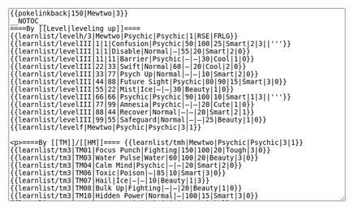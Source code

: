 </p><textarea readonly="" accesskey="," id="wpTextbox1" cols="80" rows="25" style="" class="mw-editfont-monospace" lang="en" dir="ltr" name="wpTextbox1">{{pokelinkback|150|Mewtwo|3}}
__NOTOC__
====By [[Level|leveling up]]====
{{learnlist/levelh/3|Mewtwo|Psychic|Psychic|1|RSE|FRLG}}
{{learnlist/levelIII|1|1|Confusion|Psychic|50|100|25|Smart|2|3||'''}}
{{learnlist/levelIII|1|1|Disable|Normal|—|55|20|Smart|2|0}}
{{learnlist/levelIII|11|11|Barrier|Psychic|—|—|30|Cool|1|0}}
{{learnlist/levelIII|22|33|Swift|Normal|60|—|20|Cool|2|0}}
{{learnlist/levelIII|33|77|Psych Up|Normal|—|—|10|Smart|2|0}}
{{learnlist/levelIII|44|88|Future Sight|Psychic|80|90|15|Smart|3|0}}
{{learnlist/levelIII|55|22|Mist|Ice|—|—|30|Beauty|1|0}}
{{learnlist/levelIII|66|66|Psychic|Psychic|90|100|10|Smart|1|3||'''}}
{{learnlist/levelIII|77|99|Amnesia|Psychic|—|—|20|Cute|1|0}}
{{learnlist/levelIII|88|44|Recover|Normal|—|—|20|Smart|2|1}}
{{learnlist/levelIII|99|55|Safeguard|Normal|—|—|25|Beauty|1|0}}
{{learnlist/levelf|Mewtwo|Psychic|Psychic|3|1}}

====By [[TM]]/[[HM]]====
{{learnlist/tmh|Mewtwo|Psychic|Psychic|3|1}}
{{learnlist/tm3|TM01|Focus Punch|Fighting|150|100|20|Tough|3|0}}
{{learnlist/tm3|TM03|Water Pulse|Water|60|100|20|Beauty|3|0}}
{{learnlist/tm3|TM04|Calm Mind|Psychic|—|—|20|Smart|2|0}}
{{learnlist/tm3|TM06|Toxic|Poison|—|85|10|Smart|3|0}}
{{learnlist/tm3|TM07|Hail|Ice|—|—|10|Beauty|1|3}}
{{learnlist/tm3|TM08|Bulk Up|Fighting|—|—|20|Beauty|1|0}}
{{learnlist/tm3|TM10|Hidden Power|Normal|—|100|15|Smart|3|0}}
{{learnlist/tm3|TM11|Sunny Day|Fire|—|—|5|Beauty|1|0}}
{{learnlist/tm3|TM12|Taunt|Dark|—|100|20|Smart|2|0}}
{{learnlist/tm3|TM13|Ice Beam|Ice|95|100|10|Beauty|2|1}}
{{learnlist/tm3|TM14|Blizzard|Ice|120|70|5|Beauty|4|0}}
{{learnlist/tm3|TM15|Hyper Beam|Normal|150|90|5|Cool|4|4}}
{{learnlist/tm3|TM16|Light Screen|Psychic|—|—|30|Beauty|1|0}}
{{learnlist/tm3|TM17|Protect|Normal|—|—|10|Cute|1|0}}
{{learnlist/tm3|TM18|Rain Dance|Water|—|—|5|Tough|1|0}}
{{learnlist/tm3|TM20|Safeguard|Normal|—|—|25|Beauty|1|0}}
{{learnlist/tm3|TM21|Frustration|Normal|—|100|20|Cute|1|0}}
{{learnlist/tm3|TM22|SolarBeam|Grass|120|100|10|Cool|4|0}}
{{learnlist/tm3|TM23|Iron Tail|Steel|100|75|15|Cool|1|4}}
{{learnlist/tm3|TM24|Thunderbolt|Electric|95|100|15|Cool|4|0}}
{{learnlist/tm3|TM25|Thunder|Electric|120|70|10|Cool|2|2}}
{{learnlist/tm3|TM26|Earthquake|Ground|100|100|10|Tough|1|3}}
{{learnlist/tm3|TM27|Return|Normal|—|100|20|Cute|1|0}}
{{learnlist/tm3|TM29|Psychic|Psychic|90|100|10|Smart|1|3||'''}}
{{learnlist/tm3|TM30|Shadow Ball|Ghost|80|100|15|Smart|3|0}}
{{learnlist/tm3|TM31|Brick Break|Fighting|75|100|15|Cool|1|4}}
{{learnlist/tm3|TM32|Double Team|Normal|—|—|15|Cool|2|0}}
{{learnlist/tm3|TM33|Reflect|Psychic|—|—|20|Smart|1|0}}
{{learnlist/tm3|TM34|Shock Wave|Electric|60|—|20|Cool|2|0}}
{{learnlist/tm3|TM35|Flamethrower|Fire|95|100|15|Beauty|4|0}}
{{learnlist/tm3|TM37|Sandstorm|Rock|—|—|10|Tough|3|0}}
{{learnlist/tm3|TM38|Fire Blast|Fire|120|85|5|Beauty|4|0}}
{{learnlist/tm3|TM39|Rock Tomb|Rock|50|80|10|Smart|3|0}}
{{learnlist/tm3|TM40|Aerial Ace|Flying|60|—|20|Cool|2|0}}
{{learnlist/tm3|TM41|Torment|Dark|—|100|15|Tough|2|0}}
{{learnlist/tm3|TM42|Facade|Normal|70|100|20|Cute|2|0}}
{{learnlist/tm3|TM43|Secret Power|Normal|70|100|20|Smart|1|0}}
{{learnlist/tm3|TM44|Rest|Psychic|—|—|10|Cute|2|0}}
{{learnlist/tm3|TM48|Skill Swap|Psychic|—|—|10|Smart|1|0}}
{{learnlist/tm3|TM49|Snatch|Dark|—|—|10|Smart|2|1}}
{{learnlist/tm3|HM04|Strength|Normal|80|100|15|Tough|2|1}}
{{learnlist/tm3|HM05|Flash|Normal|—|70|20|Beauty|3|0}}
{{learnlist/tm3|HM06|Rock Smash|Fighting|20|100|15|Tough|1|0}}
{{learnlist/tmf|Mewtwo|Psychic|Psychic|3|1}}

====By {{pkmn|breeding}}====
{{learnlist/breedh|Mewtwo|Psychic|Psychic|3|1}}
{{learnlist/breed3null}}
{{learnlist/breedf|Mewtwo|Psychic|Psychic|3|1}}

====By [[Move Tutor|tutoring]]====
{{learnlist/tutorh|Mewtwo|Psychic|Psychic|3|1}}
{{learnlist/tutor3|Body Slam|Normal|85|100|15|Tough|1|4|||yes|yes|yes}}
{{learnlist/tutor3|Counter|Fighting|—|100|20|Tough|2|0|||yes|yes|no}}
{{learnlist/tutor3|Double-Edge|Normal|120|100|15|Tough|6|0|||yes|yes|yes}}
{{learnlist/tutor3|Dream Eater|Psychic|100|100|15|Smart|2|2||'''|yes|yes|yes}}
{{learnlist/tutor3|DynamicPunch|Fighting|100|50|5|Cool|2|1|||no|yes|no}}
{{learnlist/tutor3|Endure|Normal|—|—|10|Tough|2|0|||no|yes|no}}
{{learnlist/tutor3|Fire Punch|Fire|75|100|15|Beauty|4|0|||no|yes|no}}
{{learnlist/tutor3|Ice Punch|Ice|75|100|15|Beauty|4|0|||no|yes|no}}
{{learnlist/tutor3|Icy Wind|Ice|55|95|15|Beauty|1|3|||no|yes|yes}}
{{learnlist/tutor3|Mega Kick|Normal|120|75|5|Cool|4|0|||yes|yes|no}}
{{learnlist/tutor3|Mega Punch|Normal|80|85|20|Tough|4|0|||yes|yes|no}}
{{learnlist/tutor3|Metronome|Normal|—|—|10|Cute|3|0|||yes|yes|no}}
{{learnlist/tutor3|Mimic|Normal|—|—|10|Cute|1|0|||yes|yes|yes}}
{{learnlist/tutor3|Mud-Slap|Ground|20|100|10|Cute|2|1|||no|yes|no}}
{{learnlist/tutor3|Nightmare|Ghost|—|—|15|Smart|1|3|||no|no|yes}}
{{learnlist/tutor3|Psych Up|Normal|—|—|10|Smart|2|0|||no|yes|no}}
{{learnlist/tutor3|Seismic Toss|Fighting|—|100|20|Tough|2|1|||yes|yes|yes}}
{{learnlist/tutor3|Selfdestruct|Normal|200|100|5|Beauty|8|0|||no|no|yes}}
{{learnlist/tutor3|Sleep Talk|Normal|—|—|10|Cute|3|0|||no|yes|no}}
{{learnlist/tutor3|Snore|Normal|40|100|15|Cute|4|0|||no|yes|no}}
{{learnlist/tutor3|Substitute|Normal|—|—|10|Smart|2|0|||yes|yes|yes}}
{{learnlist/tutor3|Swagger|Normal|—|90|15|Cute|2|0|||no|yes|yes}}
{{learnlist/tutor3|Swift|Normal|60|—|20|Cool|2|0|||no|yes|no}}
{{learnlist/tutor3|ThunderPunch|Electric|75|100|15|Cool|4|0|||no|yes|no}}
{{learnlist/tutor3|Thunder Wave|Electric|—|100|20|Cool|2|1|||yes|yes|yes}}
{{learnlist/tutorf|Mewtwo|Psychic|Psychic|3|1}}

[[it:Mewtwo/Mosse apprese in terza generazione]]
[[zh:超梦/第三世代招式表]]

